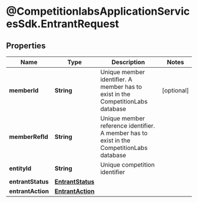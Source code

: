 # @CompetitionlabsApplicationServicesSdk.EntrantRequest

## Properties

Name | Type | Description | Notes
------------ | ------------- | ------------- | -------------
**memberId** | **String** | Unique member identifier. A member has to exist in the CompetitionLabs database | [optional] 
**memberRefId** | **String** | Unique member reference identifier. A member has to exist in the CompetitionLabs database | 
**entityId** | **String** | Unique competition identifier | 
**entrantStatus** | [**EntrantStatus**](EntrantStatus.md) |  | 
**entrantAction** | [**EntrantAction**](EntrantAction.md) |  | 


